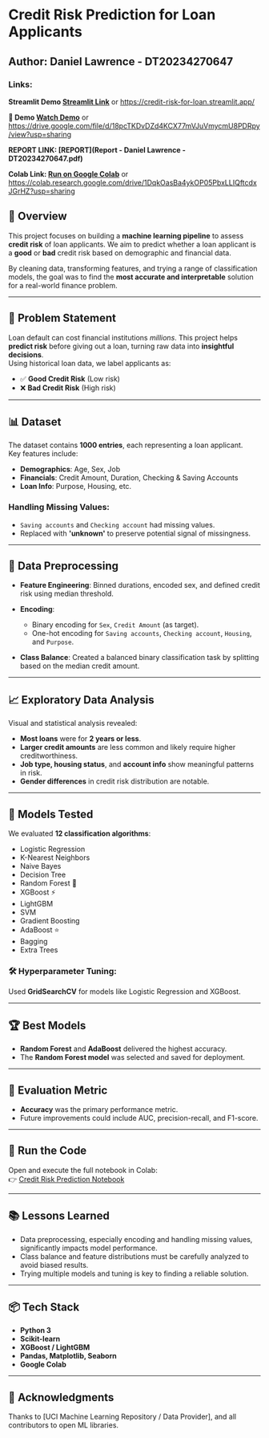 
# Credit Risk Prediction for Loan Applicants

## **Author:** Daniel Lawrence - DT20234270647  
### Links:

**Streamlit Demo [Streamlit Link](https://credit-risk-for-loan.streamlit.app/)**
or 
https://credit-risk-for-loan.streamlit.app/

**🎥 Demo [Watch Demo](https://drive.google.com/file/d/18pcTKDvDZd4KCX77mVJuVmycmU8PDRpy/view?usp=sharing)**
or 
https://drive.google.com/file/d/18pcTKDvDZd4KCX77mVJuVmycmU8PDRpy/view?usp=sharing

**REPORT LINK: [REPORT](Report - Daniel Lawrence - DT20234270647.pdf)**

**Colab Link: [Run on Google Colab](https://colab.research.google.com/drive/1DqkOasBa4ykOP05PbxLLIQftcdxJGrHZ?usp=sharing)**
or 
https://colab.research.google.com/drive/1DqkOasBa4ykOP05PbxLLIQftcdxJGrHZ?usp=sharing




## 📌 Overview

This project focuses on building a **machine learning pipeline** to assess **credit risk** of loan applicants. We aim to predict whether a loan applicant is a **good** or **bad** credit risk based on demographic and financial data.

By cleaning data, transforming features, and trying a range of classification models, the goal was to find the **most accurate and interpretable** solution for a real-world finance problem.

---

## 🧠 Problem Statement

Loan default can cost financial institutions *millions*. This project helps **predict risk** before giving out a loan, turning raw data into **insightful decisions**.  
Using historical loan data, we label applicants as:

- ✅ **Good Credit Risk** (Low risk)
- ❌ **Bad Credit Risk** (High risk)

---

## 📊 Dataset

The dataset contains **1000 entries**, each representing a loan applicant.  
Key features include:

- **Demographics**: Age, Sex, Job
- **Financials**: Credit Amount, Duration, Checking & Saving Accounts
- **Loan Info**: Purpose, Housing, etc.

### Handling Missing Values:
- `Saving accounts` and `Checking account` had missing values.
- Replaced with **'unknown'** to preserve potential signal of missingness.

---

## 🔧 Data Preprocessing

- **Feature Engineering**: Binned durations, encoded sex, and defined credit risk using median threshold.
- **Encoding**:
  - Binary encoding for `Sex`, `Credit Amount` (as target).
  - One-hot encoding for `Saving accounts`, `Checking account`, `Housing`, and `Purpose`.

- **Class Balance**: Created a balanced binary classification task by splitting based on the median credit amount.

---

## 📈 Exploratory Data Analysis

Visual and statistical analysis revealed:

- **Most loans** were for **2 years or less**.
- **Larger credit amounts** are less common and likely require higher creditworthiness.
- **Job type, housing status**, and **account info** show meaningful patterns in risk.
- **Gender differences** in credit risk distribution are notable.

---

## 🤖 Models Tested

We evaluated **12 classification algorithms**:

- Logistic Regression
- K-Nearest Neighbors
- Naive Bayes
- Decision Tree
- Random Forest 🌲
- XGBoost ⚡
- LightGBM
- SVM
- Gradient Boosting
- AdaBoost ⭐
- Bagging
- Extra Trees

### 🛠️ Hyperparameter Tuning:
Used **GridSearchCV** for models like Logistic Regression and XGBoost.

---

## 🏆 Best Models

- **Random Forest** and **AdaBoost** delivered the highest accuracy.
- The **Random Forest model** was selected and saved for deployment.

---

## 🧪 Evaluation Metric

- **Accuracy** was the primary performance metric.
- Future improvements could include AUC, precision-recall, and F1-score.

---

## 🚀 Run the Code

Open and execute the full notebook in Colab:  
👉 [Credit Risk Prediction Notebook](https://colab.research.google.com/drive/1DqkOasBa4ykOP05PbxLLIQftcdxJGrHZ?usp=sharing)

---

## 📚 Lessons Learned

- Data preprocessing, especially encoding and handling missing values, significantly impacts model performance.
- Class balance and feature distributions must be carefully analyzed to avoid biased results.
- Trying multiple models and tuning is key to finding a reliable solution.

---

## 📦 Tech Stack

- **Python 3**
- **Scikit-learn**
- **XGBoost / LightGBM**
- **Pandas, Matplotlib, Seaborn**
- **Google Colab**

---

## 🙌 Acknowledgments

Thanks to [UCI Machine Learning Repository / Data Provider], and all contributors to open ML libraries.
